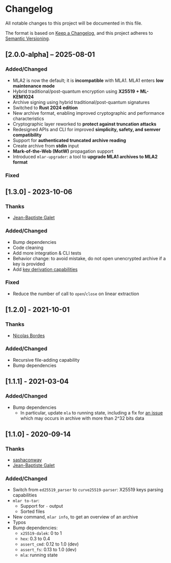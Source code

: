 # Changelog

All notable changes to this project will be documented in this file.

The format is based on [Keep a Changelog](https://keepachangelog.com/en/1.0.0/),
and this project adheres to [Semantic Versioning](https://semver.org/spec/v2.0.0.html).

## [2.0.0-alpha] – 2025-08-01

### Added/Changed

- MLA2 is now the default; it is **incompatible** with MLA1. MLA1 enters **low maintenance mode**
- Hybrid traditional/post-quantum encryption using **X25519 + ML-KEM1024**
- Archive signing using hybrid traditional/post-quantum signatures
- Switched to **Rust 2024 edition**
- New archive format, enabling improved cryptographic and performance characteristics
- Cryptographic layer reworked to **protect against truncation attacks**
- Redesigned APIs and CLI for improved **simplicity, safety, and semver compatibility**
- Support for **authenticated truncated archive reading**
- Create archive from **stdin** input
- **Mark-of-the-Web (MotW)** propagation support
- Introduced `mlar-upgrader`: a tool to **upgrade MLA1 archives to MLA2 format**

### Fixed

## [1.3.0] - 2023-10-06

### Thanks

- [Jean-Baptiste Galet](https://github.com/jbgalet)

### Added/Changed

- Bump dependencies
- Code cleaning
- Add more integration & CLI tests
- Behavior change: to avoid mistake, do not open unencrypted archive if a key is provided
- Add [key derivation capabilities](https://github.com/ANSSI-FR/MLA/pull/155)

### Fixed

- Reduce the number of call to `open`/`close` on linear extraction

## [1.2.0] - 2021-10-01

### Thanks

- [Nicolas Bordes](https://github.com/NicsTr)

### Added/Changed

- Recursive file-adding capability
- Bump dependencies

## [1.1.1] - 2021-03-04

### Added/Changed

- Bump dependencies
  - In particular, update `mla` to running state, including a fix for [an issue](https://github.com/ANSSI-FR/MLA/issues/63) which may occurs in archive with more than 2^32 bits data


## [1.1.0] - 2020-09-14

### Thanks

- [sashaconway](https://github.com/sashaconway)
- [Jean-Baptiste Galet](https://github.com/jbgalet)

### Added/Changed

- Switch from `ed25519_parser` to `curve25519-parser`: X25519 keys parsing capabilities
- `mlar to-tar`:
  - Support for `-` output
  - Sorted files
- New command, `mlar info`, to get an overview of an archive
- Typos
- Bump dependencies:
  - `x25519-dalek`: 0 to 1
  - `hex`: 0.3 to 0.4
  - `assert_cmd`: 0.12 to 1.0 (dev)
  - `assert_fs`: 0.13 to 1.0 (dev)
  - `mla`: running state
